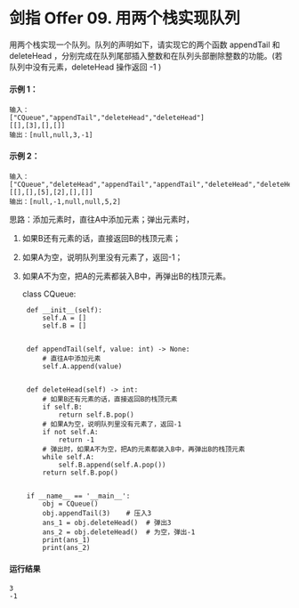 # 剑指 Offer 09. 用两个栈实现队列
用两个栈实现一个队列。队列的声明如下，请实现它的两个函数 appendTail 和 deleteHead ，分别完成在队列尾部插入整数和在队列头部删除整数的功能。(若队列中没有元素，deleteHead 操作返回 -1 )


#### 示例 1：

    输入：
    ["CQueue","appendTail","deleteHead","deleteHead"]
    [[],[3],[],[]]
    输出：[null,null,3,-1]
#### 示例 2：

    输入：
    ["CQueue","deleteHead","appendTail","appendTail","deleteHead","deleteHead"]
    [[],[],[5],[2],[],[]]
    输出：[null,-1,null,null,5,2]

思路：添加元素时，直往A中添加元素；弹出元素时，

1. 如果B还有元素的话，直接返回B的栈顶元素；
2. 如果A为空，说明队列里没有元素了，返回-1；
3. 如果A不为空，把A的元素都装入B中，再弹出B的栈顶元素。

    class CQueue:

        def __init__(self):
            self.A = []
            self.B = []


        def appendTail(self, value: int) -> None:
            # 直往A中添加元素
            self.A.append(value)


        def deleteHead(self) -> int:
            # 如果B还有元素的话，直接返回B的栈顶元素
            if self.B:
                return self.B.pop()
            # 如果A为空，说明队列里没有元素了，返回-1
            if not self.A:
                return -1
            # 弹出时，如果A不为空，把A的元素都装入B中，再弹出B的栈顶元素
            while self.A:
                self.B.append(self.A.pop())
            return self.B.pop()


        if __name__ == '__main__':
            obj = CQueue()
            obj.appendTail(3)    # 压入3
            ans_1 = obj.deleteHead()  # 弹出3
            ans_2 = obj.deleteHead()  # 为空，弹出-1
            print(ans_1)
            print(ans_2)
        
#### 运行结果
    3
    -1
